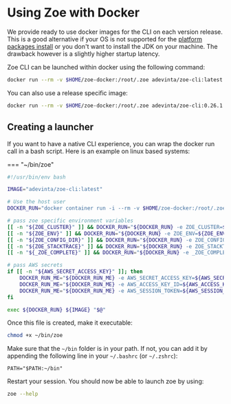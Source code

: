 # Using Zoe with Docker

We provide ready to use docker images for the CLI on each version release. This is a good alternative if your OS is not supported for the [platform packages install](package.md) or you don't want to install the JDK on your machine. The drawback however is a slightly higher startup latency.

Zoe CLI can be launched within docker using the following command:

```bash
docker run --rm -v $HOME/zoe-docker:/root/.zoe adevinta/zoe-cli:latest --help
```  

You can also use a release specific image:

```bash
docker run --rm -v $HOME/zoe-docker:/root/.zoe adevinta/zoe-cli:0.26.1 --help
```

## Creating a launcher

If you want to have a native CLI experience, you can wrap the docker run call in a bash script. Here is an example on linux based systems:

=== "~/bin/zoe"

```bash
#!/usr/bin/env bash

IMAGE="adevinta/zoe-cli:latest"

# Use the host user
DOCKER_RUN="docker container run -i --rm -v $HOME/zoe-docker:/root/.zoe"

# pass zoe specific environment variables
[[ -n "${ZOE_CLUSTER}" ]] && DOCKER_RUN="${DOCKER_RUN} -e ZOE_CLUSTER=${ZOE_CLUSTER}"
[[ -n "${ZOE_ENV}" ]] && DOCKER_RUN="${DOCKER_RUN} -e ZOE_ENV=${ZOE_ENV}"
[[ -n "${ZOE_CONFIG_DIR}" ]] && DOCKER_RUN="${DOCKER_RUN} -e ZOE_CONFIG_DIR=${ZOE_CONFIG_DIR}"
[[ -n "${ZOE_STACKTRACE}" ]] && DOCKER_RUN="${DOCKER_RUN} -e ZOE_STACKTRACE=${ZOE_STACKTRACE}"
[[ -n "${_ZOE_COMPLETE}" ]] && DOCKER_RUN="${DOCKER_RUN} -e _ZOE_COMPLETE=${_ZOE_COMPLETE}"

# pass AWS secrets
if [[ -n "${AWS_SECRET_ACCESS_KEY}" ]]; then
    DOCKER_RUN_ME="${DOCKER_RUN_ME} -e AWS_SECRET_ACCESS_KEY=${AWS_SECRET_ACCESS_KEY}"
    DOCKER_RUN_ME="${DOCKER_RUN_ME} -e AWS_ACCESS_KEY_ID=${AWS_ACCESS_KEY_ID}"
    DOCKER_RUN_ME="${DOCKER_RUN_ME} -e AWS_SESSION_TOKEN=${AWS_SESSION_TOKEN}"
fi

exec ${DOCKER_RUN} ${IMAGE} "$@"
```

Once this file is created, make it executable:

```bash
chmod +x ~/bin/zoe
```

Make sure that the `~/bin` folder is in your path. If not, you can add it by appending the following line in your `~/.bashrc` (or `~/.zshrc`):
 
```text
PATH="$PATH:~/bin"
```

Restart your session. You should now be able to launch zoe by using:

```bash
zoe --help
```
